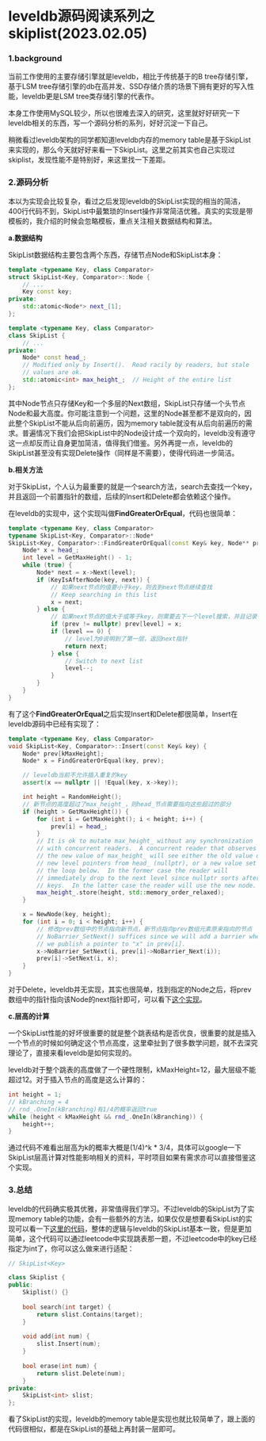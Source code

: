 # leveldb源码阅读系列之skiplist(2023.02.05)

### 1.background

当前工作使用的主要存储引擎就是leveldb，相比于传统基于的B tree存储引擎，基于LSM tree存储引擎的db在高并发、SSD存储介质的场景下拥有更好的写入性能，leveldb更是LSM tree类存储引擎的代表作。

本身工作使用MySQL较少，所以也很难去深入的研究，这里就好好研究一下leveldb相关的东西，写一个源码分析的系列，好好沉淀一下自己。

稍微看过leveldb架构的同学都知道leveldb内存的memory table是基于SkipList来实现的，那么今天就好好来看一下SkipList。这里之前其实也自己实现过skiplist，发现性能不是特别好，来这里找一下差距。

### 2.源码分析

本以为实现会比较复杂，看过之后发现leveldb的SkipList实现的相当的简洁，400行代码不到，SkipList中最繁琐的Insert操作非常简洁优雅。真实的实现是带模板的，我介绍的时候会忽略模板，重点关注相关数据结构和算法。

**a.数据结构**

SkipList数据结构主要包含两个东西，存储节点Node和SkipList本身：

```c++
template <typename Key, class Comparator>                                                                   
struct SkipList<Key, Comparator>::Node {
    // ...
    Key const key;
private:
    std::atomic<Node*> next_[1];
};

template <typename Key, class Comparator>
class SkipList {
	// ...
private:
	Node* const head_;
    // Modified only by Insert().  Read racily by readers, but stale
    // values are ok.
	std::atomic<int> max_height_;  // Height of the entire list
};

```

其中Node节点只存储Key和一个多层的Next数组，SkipList只存储一个头节点Node和最大高度。你可能注意到一个问题，这里的Node甚至都不是双向的，因此整个SkipList不能从后向前遍历，因为memory table就没有从后向前遍历的需求。普遍情况下我们会把SkipList中的Node设计成一个双向的，leveldb没有遵守这一点却反而让自身更加简洁，值得我们借鉴。另外再提一点，leveldb的SkipList甚至没有实现Delete操作（同样是不需要），使得代码进一步简洁。

**b.相关方法**

对于SkipList，个人认为最重要的就是一个search方法，search去查找一个key，并且返回一个前置指针的数组，后续的Insert和Delete都会依赖这个操作。

在leveldb的实现中，这个实现叫做**FindGreaterOrEqual**，代码也很简单：

```c++
template <typename Key, class Comparator>
typename SkipList<Key, Comparator>::Node*
SkipList<Key, Comparator>::FindGreaterOrEqual(const Key& key, Node** prev) const {
    Node* x = head_;
    int level = GetMaxHeight() - 1;
    while (true) {
        Node* next = x->Next(level);
        if (KeyIsAfterNode(key, next)) {
            // 如果next节点的值要小于key，则去到next节点继续查找
            // Keep searching in this list
            x = next;
        } else {
            // 如果next节点的值大于或等于key，则需要去下一个level搜索，并且记录当前level的前置指针
            if (prev != nullptr) prev[level] = x;
            if (level == 0) {
                // level为0说明到了第一层，返回next指针
                return next;
            } else {
                // Switch to next list
                level--;
            }
        }
    }
}
```

有了这个**FindGreaterOrEqual**之后实现Insert和Delete都很简单，Insert在leveldb源码中已经有实现了：

```c++
template <typename Key, class Comparator>
void SkipList<Key, Comparator>::Insert(const Key& key) {
    Node* prev[kMaxHeight];
    Node* x = FindGreaterOrEqual(key, prev);

    // leveldb当前不允许插入重复的key
    assert(x == nullptr || !Equal(key, x->key));

    int height = RandomHeight();
    // 新节点的高度超过了max_height_，则head_节点需要指向这些超过的部分
    if (height > GetMaxHeight()) {
        for (int i = GetMaxHeight(); i < height; i++) {
            prev[i] = head_;
        }
        // It is ok to mutate max_height_ without any synchronization
        // with concurrent readers.  A concurrent reader that observes
        // the new value of max_height_ will see either the old value of
        // new level pointers from head_ (nullptr), or a new value set in
        // the loop below.  In the former case the reader will
        // immediately drop to the next level since nullptr sorts after all
        // keys.  In the latter case the reader will use the new node.
        max_height_.store(height, std::memory_order_relaxed);
    }

    x = NewNode(key, height);
    for (int i = 0; i < height; i++) {
        // 修改prev数组中的节点指向新节点，新节点指向prev数组元素原来指向的节点
        // NoBarrier_SetNext() suffices since we will add a barrier when
        // we publish a pointer to "x" in prev[i].
        x->NoBarrier_SetNext(i, prev[i]->NoBarrier_Next(i));
        prev[i]->SetNext(i, x);
    }
}
```

对于Delete，leveldb并无实现，其实也很简单，找到指定的Node之后，将prev数组中的指针指向该Node的next指针即可，可以看下[这个实现](!https://github.com/Mr-xingJian/algorithm/blob/main/skiplist/skiplist_v2.cpp)。

**c.层高的计算**

一个SkipList性能的好坏很重要的就是整个跳表结构是否优良，很重要的就是插入一个节点的时候如何确定这个节点高度，这里牵扯到了很多数学问题，就不去深究理论了，直接来看leveldb是如何实现的。

leveldb对于整个跳表的高度做了一个硬性限制，kMaxHeight=12，最大层级不能超过12。对于插入节点的高度是这么计算的：

```c++
int height = 1;
// kBranching = 4
// rnd_.OneIn(kBranching)有1/4的概率返回true
while (height < kMaxHeight && rnd_.OneIn(kBranching)) {
    height++;
}
```

通过代码不难看出层高为k的概率大概是(1/4)^k * 3/4，具体可以google一下SkipList层高计算对性能影响相关的资料，平时项目如果有需求亦可以直接借鉴这个实现。

### 3.总结

leveldb的代码确实极其优雅，非常值得我们学习。不过leveldb的SkipList为了实现memory table的功能，会有一些额外的方法，如果仅仅是想要看SkipList的实现可以看一下[这里的代码](!https://github.com/Mr-xingJian/algorithm/blob/main/skiplist/skiplist_v2.cpp)，整体的逻辑与leveldb的SkipList基本一致，但是更加简单，这个代码可以通过leetcode中实现跳表那一题，不过leetcode中的key已经指定为int了，你可以这么做来进行适配：

```c++
// SkipList<Key>

class Skiplist {
public:
    Skiplist() {}
    
    bool search(int target) {
        return slist.Contains(target);
    }
    
    void add(int num) {
        slist.Insert(num);
    }
    
    bool erase(int num) {
        return slist.Delete(num);
    }
private:
    SkipList<int> slist;
};
```

看了SkipList的实现，leveldb的memory table是实现也就比较简单了，跟上面的代码很相似，都是在SkipList的基础上再封装一层即可。

